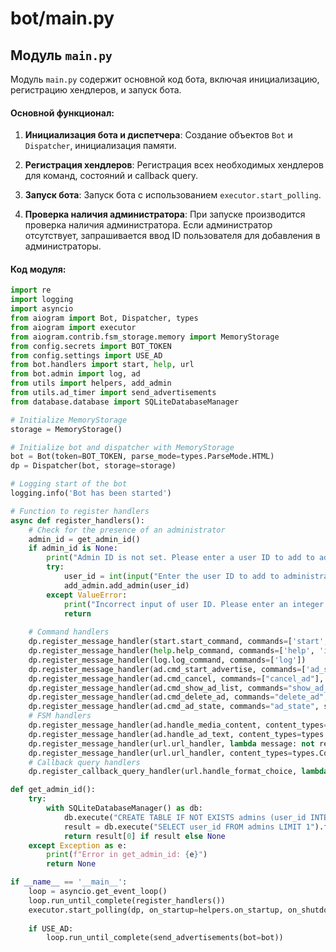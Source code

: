 # bot/main.py

## Модуль `main.py`

Модуль `main.py` содержит основной код бота, включая инициализацию, регистрацию хендлеров, и запуск бота.

#### Основной функционал:

1. **Инициализация бота и диспетчера**: Создание объектов `Bot` и `Dispatcher`, инициализация памяти.

2. **Регистрация хендлеров**: Регистрация всех необходимых хендлеров для команд, состояний и callback query.

3. **Запуск бота**: Запуск бота с использованием `executor.start_polling`.

4. **Проверка наличия администратора**: При запуске производится проверка наличия администратора. Если администратор отсутствует, запрашивается ввод ID пользователя для добавления в администраторы.

#### Код модуля:

```python
import re
import logging
import asyncio
from aiogram import Bot, Dispatcher, types
from aiogram import executor
from aiogram.contrib.fsm_storage.memory import MemoryStorage  
from config.secrets import BOT_TOKEN
from config.settings import USE_AD
from bot.handlers import start, help, url
from bot.admin import log, ad
from utils import helpers, add_admin
from utils.ad_timer import send_advertisements
from database.database import SQLiteDatabaseManager

# Initialize MemoryStorage
storage = MemoryStorage()

# Initialize bot and dispatcher with MemoryStorage
bot = Bot(token=BOT_TOKEN, parse_mode=types.ParseMode.HTML)
dp = Dispatcher(bot, storage=storage)

# Logging start of the bot
logging.info('Bot has been started')

# Function to register handlers
async def register_handlers():
    # Check for the presence of an administrator
    admin_id = get_admin_id()
    if admin_id is None:
        print("Admin ID is not set. Please enter a user ID to add to administrators.")
        try:
            user_id = int(input("Enter the user ID to add to administrators: "))
            add_admin.add_admin(user_id)
        except ValueError:
            print("Incorrect input of user ID. Please enter an integer.")
            return
        
    # Command handlers
    dp.register_message_handler(start.start_command, commands=['start', 'about'])
    dp.register_message_handler(help.help_command, commands=['help', 'info'])
    dp.register_message_handler(log.log_command, commands=['log'])
    dp.register_message_handler(ad.cmd_start_advertise, commands=['ad_start'])
    dp.register_message_handler(ad.cmd_cancel, commands=["cancel_ad"], state="*")
    dp.register_message_handler(ad.cmd_show_ad_list, commands="show_ad_list", state="*")
    dp.register_message_handler(ad.cmd_delete_ad, commands="delete_ad", state="*")
    dp.register_message_handler(ad.cmd_ad_state, commands="ad_state", state="*")
    # FSM handlers
    dp.register_message_handler(ad.handle_media_content, content_types=types.ContentType.PHOTO, state=ad.AdvertiseStates.waiting_for_media) 
    dp.register_message_handler(ad.handle_ad_text, content_types=types.ContentType.TEXT, state=ad.AdvertiseStates.waiting_for_text)
    dp.register_message_handler(url.url_handler, lambda message: not re.match(r'format_', message.text.lower()))
    dp.register_message_handler(url.url_handler, content_types=types.ContentType.TEXT)
    # Callback query handlers
    dp.register_callback_query_handler(url.handle_format_choice, lambda callback_query: callback_query.data.lower().startswith('format_'))

def get_admin_id():
    try:
        with SQLiteDatabaseManager() as db:
            db.execute("CREATE TABLE IF NOT EXISTS admins (user_id INTEGER PRIMARY KEY)")
            result = db.execute("SELECT user_id FROM admins LIMIT 1").fetchone()
            return result[0] if result else None
    except Exception as e:
        print(f"Error in get_admin_id: {e}")
        return None

if __name__ == '__main__':
    loop = asyncio.get_event_loop()
    loop.run_until_complete(register_handlers())
    executor.start_polling(dp, on_startup=helpers.on_startup, on_shutdown=helpers.on_shutdown, skip_updates=True)
    
    if USE_AD:
        loop.run_until_complete(send_advertisements(bot=bot))
```